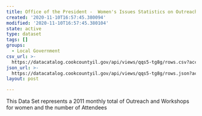 ```yaml
---
title: Office of the President -  Women's Issues Statistics on Outreach and Workshops
created: '2020-11-10T16:57:45.380094'
modified: '2020-11-10T16:57:45.380104'
state: active
type: dataset
tags: []
groups:
  - Local Government
csv_url: >-
  https://datacatalog.cookcountyil.gov/api/views/qqs5-tg8g/rows.csv?accessType=DOWNLOAD
json_url: >-
  https://datacatalog.cookcountyil.gov/api/views/qqs5-tg8g/rows.json?accessType=DOWNLOAD
layout: post

---
```

This Data Set represents a 2011 monthly total of Outreach and Workshops for women and the number of Attendees
